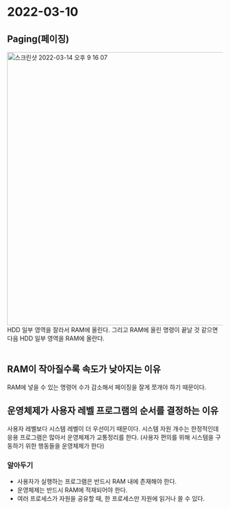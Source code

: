# 2022-03-10

## Paging(페이징)

<img width="638" alt="스크린샷 2022-03-14 오후 9 16 07" src="https://user-images.githubusercontent.com/67616146/158170335-d0cddafe-54d9-4bdc-b3dc-068142313bd0.png">
HDD 일부 영역을 잘라서 RAM에 올린다.
그리고 RAM에 올린 명령이 끝날 것 같으면 다음 HDD 일부 영역을 RAM에 올란다.<br/><br/>

## RAM이 작아질수록 속도가 낮아지는 이유

RAM에 넣을 수 있는 명령어 수가 감소해서 페이징을 잘게 쪼개야 하기 때문이다.

## 운영체제가 사용자 레벨 프로그램의 순서를 결정하는 이유

사용자 레벨보다 시스템 레벨이 더 우선이기 때문이다.
시스템 자원 개수는 한정적인데 응용 프로그램은 많아서 운영체제가 교통정리를 한다. (사용자 편의를 위해 시스템을 구동하기 위한 행동들을 운영체제가 한다)

### 알아두기

- 사용자가 실행하는 프로그램은 반드시 RAM 내에 존재해야 한다.
- 운영체제는 반드시 RAM에 적재되어야 한다.
- 여러 프로세스가 자원을 공유할 때, 한 프로세스만 자원에 읽거나 쓸 수 있다.

